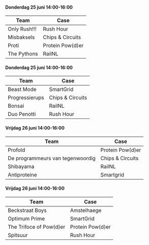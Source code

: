 #### Donderdag 25 juni 14:00-16:00

| Team                                                                              | Case             |
|-----------------------------------------------------------------------------------|------------------|
| Only Rush!!!                                                                      | Rush Hour        |
| Misbaksels                                                                        | Chips & Circuits |
| Proti                                                                             | Protein Pow(d)er |
| The Pythons                                                                       | RailNL           |


#### Donderdag 25 juni 14:00-16:00

| Team                                                                              | Case             |
|-----------------------------------------------------------------------------------|------------------|
| Beast Mode                                                                        | SmartGrid        |
| Progressierups                                                                    | Chips & Circuits |
| Bonsai                                                                            | RailNL           |
| Duo Penotti                                                                       | Rush Hour        |


#### Vrijdag 26 juni 14:00-16:00

| Team                                                                              | Case             |
|-----------------------------------------------------------------------------------|------------------|
| Profold                                                                           | Protein Pow(d)er |
| De programmeurs van tegenwoordig                                                  | Chips & Circuits |
| Shibayama                                                                         | RailNL           |
| Antiproteine                                                                      | Smartgrid        |



#### Vrijdag 26 juni 14:00-16:00

| Team                                                                              | Case             |
|-----------------------------------------------------------------------------------|------------------|
| Beckstraat Boys                                                                   | Amstelhaege      |
| Optimum Prime                                                                     | SmartGrid        |
| The Trifoce of Pow(d)er                                                           | Protein Pow(d)er |
| Spitsuur                                                                          | Rush Hour        |
